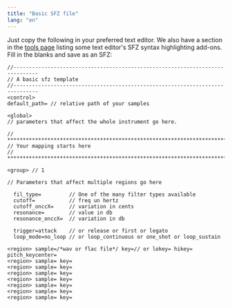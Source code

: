 ```yaml
---
title: "Basic SFZ file"
lang: "en"
---
```

Just copy the following in your preferred text editor.
We also have a section in the [tools page] listing some text editor's
SFZ syntax highlighting add-ons.
Fill in the blanks and save as an SFZ:

```
//------------------------------------------------------------------------------
// A basic sfz template
//------------------------------------------------------------------------------
<control>
default_path= // relative path of your samples

<global>
// parameters that affect the whole instrument go here.

// *****************************************************************************
// Your mapping starts here
// *****************************************************************************

<group> // 1

// Parameters that affect multiple regions go here

  fil_type=         // One of the many filter types available
  cutoff=           // freq un hertz
  cutoff_onccX=     // variation in cents
  resonance=        // value in db
  resonance_onccX=  // variation in db

  trigger=attack    // or release or first or legato
  loop_mode=no_loop // or loop_continuous or one_shot or loop_sustain

<region> sample=/*wav or flac file*/ key=// or lokey= hikey= pitch_keycenter=
<region> sample= key=
<region> sample= key=
<region> sample= key=
<region> sample= key=
<region> sample= key=
<region> sample= key=
<region> sample= key=
```

[tools page]: /software/tools

